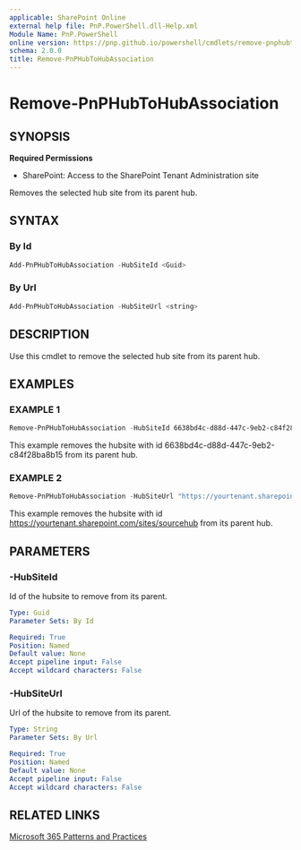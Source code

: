 ```yaml
---
applicable: SharePoint Online
external help file: PnP.PowerShell.dll-Help.xml
Module Name: PnP.PowerShell
online version: https://pnp.github.io/powershell/cmdlets/remove-pnphubtohubassociation
schema: 2.0.0
title: Remove-PnPHubToHubAssociation
---
```


# Remove-PnPHubToHubAssociation

## SYNOPSIS

**Required Permissions**

* SharePoint: Access to the SharePoint Tenant Administration site

Removes the selected hub site from its parent hub.

## SYNTAX

### By Id

```powershell
Add-PnPHubToHubAssociation -HubSiteId <Guid>
```

### By Url

```powershell
Add-PnPHubToHubAssociation -HubSiteUrl <string>
```

## DESCRIPTION
Use this cmdlet to remove the selected hub site from its parent hub.

## EXAMPLES

### EXAMPLE 1
```powershell
Remove-PnPHubToHubAssociation -HubSiteId 6638bd4c-d88d-447c-9eb2-c84f28ba8b15
```

This example removes the hubsite with id 6638bd4c-d88d-447c-9eb2-c84f28ba8b15 from its parent hub.

### EXAMPLE 2
```powershell
Remove-PnPHubToHubAssociation -HubSiteUrl "https://yourtenant.sharepoint.com/sites/hub"
```
This example removes the hubsite with id https://yourtenant.sharepoint.com/sites/sourcehub from its parent hub.

## PARAMETERS

### -HubSiteId
Id of the hubsite to remove from its parent.

```yaml
Type: Guid
Parameter Sets: By Id

Required: True
Position: Named
Default value: None
Accept pipeline input: False
Accept wildcard characters: False
```

### -HubSiteUrl
Url of the hubsite to remove from its parent.

```yaml
Type: String
Parameter Sets: By Url

Required: True
Position: Named
Default value: None
Accept pipeline input: False
Accept wildcard characters: False
```

## RELATED LINKS

[Microsoft 365 Patterns and Practices](https://aka.ms/m365pnp)
